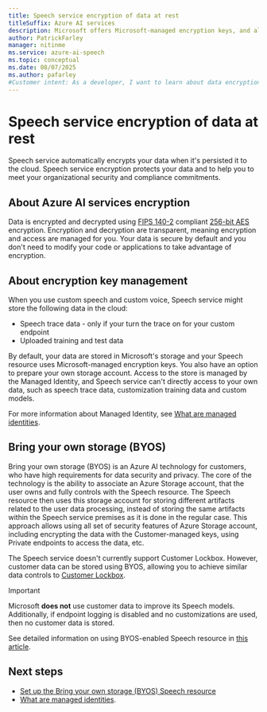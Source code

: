 ```yaml
---
title: Speech service encryption of data at rest
titleSuffix: Azure AI services
description: Microsoft offers Microsoft-managed encryption keys, and also lets you manage your Azure AI services subscriptions with your own keys, called customer-managed keys (CMK). This article covers data encryption at rest for Speech service.
author: PatrickFarley
manager: nitinme
ms.service: azure-ai-speech
ms.topic: conceptual
ms.date: 08/07/2025
ms.author: pafarley
#Customer intent: As a developer, I want to learn about data encryption at rest for Speech service.
---
```


# Speech service encryption of data at rest

Speech service automatically encrypts your data when it's persisted it to the cloud. Speech service encryption protects your data and to help you to meet your organizational security and compliance commitments.

## About Azure AI services encryption

Data is encrypted and decrypted using [FIPS 140-2](https://en.wikipedia.org/wiki/FIPS_140-2) compliant [256-bit AES](https://en.wikipedia.org/wiki/Advanced_Encryption_Standard) encryption. Encryption and decryption are transparent, meaning encryption and access are managed for you. Your data is secure by default and you don't need to modify your code or applications to take advantage of encryption.

## About encryption key management

When you use custom speech and custom voice, Speech service might store the following data in the cloud:  

* Speech trace data - only if your turn the trace on for your custom endpoint
* Uploaded training and test data

By default, your data are stored in Microsoft's storage and your Speech resource uses Microsoft-managed encryption keys. You also have an option to prepare your own storage account. Access to the store is managed by the Managed Identity, and Speech service can't directly access to your own data, such as speech trace data, customization training data and custom models.

For more information about Managed Identity, see [What are managed identities](/azure/active-directory/managed-identities-azure-resources/overview).

## Bring your own storage (BYOS)

Bring your own storage (BYOS) is an Azure AI technology for customers, who have high requirements for data security and privacy. The core of the technology is the ability to associate an Azure Storage account, that the user owns and fully controls with the Speech resource. The Speech resource then uses this storage account for storing different artifacts related to the user data processing, instead of storing the same artifacts within the Speech service premises as it is done in the regular case. This approach allows using all set of security features of Azure Storage account, including encrypting the data with the Customer-managed keys, using Private endpoints to access the data, etc.

The Speech service doesn't currently support Customer Lockbox. However, customer data can be stored using BYOS, allowing you to achieve similar data controls to [Customer Lockbox](/azure/security/fundamentals/customer-lockbox-overview).

> [!IMPORTANT]
> Microsoft **does not** use customer data to improve its Speech models. Additionally, if endpoint logging is disabled and no customizations are used, then no customer data is stored. 

See detailed information on using BYOS-enabled Speech resource in [this article](bring-your-own-storage-speech-resource.md).

## Next steps

* [Set up the Bring your own storage (BYOS) Speech resource](bring-your-own-storage-speech-resource.md)
* [What are managed identities](/azure/active-directory/managed-identities-azure-resources/overview).

